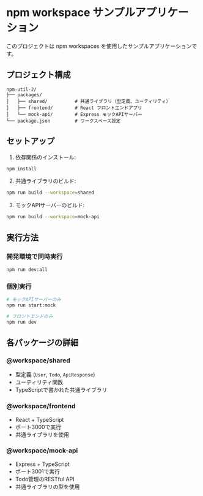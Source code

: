 # npm workspace サンプルアプリケーション

このプロジェクトは npm workspaces を使用したサンプルアプリケーションです。

## プロジェクト構成

```
npm-util-2/
├── packages/
│   ├── shared/          # 共通ライブラリ（型定義、ユーティリティ）
│   ├── frontend/        # React フロントエンドアプリ
│   └── mock-api/        # Express モックAPIサーバー
└── package.json         # ワークスペース設定
```

## セットアップ

1. 依存関係のインストール:
```bash
npm install
```

2. 共通ライブラリのビルド:
```bash
npm run build --workspace=shared
```

3. モックAPIサーバーのビルド:
```bash
npm run build --workspace=mock-api
```

## 実行方法

### 開発環境で同時実行
```bash
npm run dev:all
```

### 個別実行
```bash
# モックAPIサーバーのみ
npm run start:mock

# フロントエンドのみ
npm run dev
```

## 各パッケージの詳細

### @workspace/shared
- 型定義 (`User`, `Todo`, `ApiResponse`)
- ユーティリティ関数
- TypeScriptで書かれた共通ライブラリ

### @workspace/frontend
- React + TypeScript
- ポート3000で実行
- 共通ライブラリを使用

### @workspace/mock-api
- Express + TypeScript
- ポート3001で実行
- Todo管理のRESTful API
- 共通ライブラリの型を使用